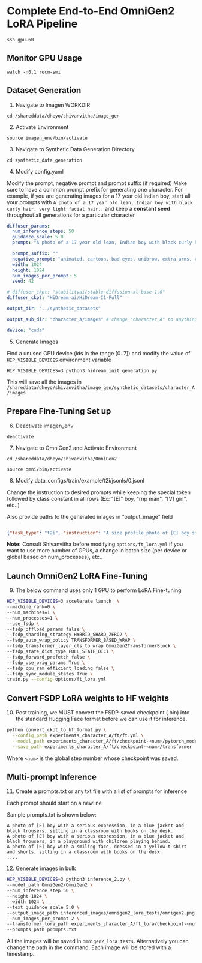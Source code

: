 # Complete End-to-End OmniGen2 LoRA Pipeline

```
ssh gpu-60
```

## Monitor GPU Usage

```
watch -n0.1 rocm-smi
```

## Dataset Generation 

1. Navigate to Imagen WORKDIR
```
cd /shareddata/dheyo/shivanvitha/image_gen
```

2. Activate Environment 
```
source imagen_env/bin/activate
```

3. Navigate to Synthetic Data Generation Directory 
```
cd synthetic_data_generation
```

4. Modify config.yaml

Modify the prompt, negative prompt and prompt suffix (if required)
Make sure to have a common prompt prefix for generating one character. For example, if you are generating images for a 17 year old Indian boy, start all your prompts with `A photo of a 17 year old lean, Indian boy with black curly hair, very light facial hair..` and keep a **constant seed** throughout all generations for a particular character

```yaml
diffuser_params:
  num_inference_steps: 50
  guidance_scale: 5.0
  prompt: "A photo of a 17 year old lean, Indian boy with black curly hair, very light facial hair, in his senior high school uniform, standing in his classroom with a happy expression"

  prompt_suffix: ""
  negative_prompt: "animated, cartoon, bad eyes, unibrow, extra arms, extra fingers, extra legs, mutated hands, fused fingers, long neck, cross-eyed, long head, deformed hands, ugly, wrong proportion, low res, bad anatomy, worst quality, low quality"
  width: 1024
  height: 1024
  num_images_per_prompt: 5
  seed: 42

# diffuser_ckpt: "stabilityai/stable-diffusion-xl-base-1.0" 
diffuser_ckpt: "HiDream-ai/HiDream-I1-Full"

output_dir: "../synthetic_datasets"

output_sub_dir: "character_A/images" # change "character_A" to anything, keep "images" constant so that it will be easier to prepare HF compatible dataset (not required for OmniGen2 though)

device: "cuda"
```

5. Generate Images 

Find a unused GPU device (ids in the range [0..7]) and modify the value of `HIP_VISIBLE_DEVICES` environment variable 
```
HIP_VISIBLE_DEVICES=3 python3 hidream_init_generation.py
```

This will save all the images in `/shareddata/dheyo/shivanvitha/image_gen/synthetic_datasets/character_A/images`

## Prepare Fine-Tuning Set up

6. Deactivate imagen_env 
```
deactivate
```

7. Navigate to OmniGen2 and Activate Environment
```
cd /shareddata/dheyo/shivanvitha/OmniGen2
```

```
source omni/bin/activate
```


8. Modify data_configs/train/example/t2i/jsonls/0.jsonl

Change the instruction to desired prompts while keeping the special token followed by class constant in all rows (Ex: "[E]" boy, "rnp man", "[V] girl", etc..)

Also provide paths to the generated images in "output_image" field
```json

{"task_type": "t2i", "instruction": "A side profile photo of [E] boy smiling while looking through a window", "output_image": "/shareddata/dheyo/shivanvitha/image_gen/synthetic_datasets/character_A/images/<file_name_1>"}
```
**Note:** Consult Shivanvitha before modifying `options/ft_lora.yml` if you want to use more number of GPUs, a change in batch size (per device or global based on num_processes), etc..


## Launch OmniGen2 LoRA Fine-Tuning

9. The below command uses only 1 GPU to perform LoRA Fine-tuning

```bash
HIP_VISIBLE_DEVICES=3 accelerate launch  \
--machine_rank=0 \
--num_machines=1 \
--num_processes=1 \
--use_fsdp \
--fsdp_offload_params false \
--fsdp_sharding_strategy HYBRID_SHARD_ZERO2 \
--fsdp_auto_wrap_policy TRANSFORMER_BASED_WRAP \
--fsdp_transformer_layer_cls_to_wrap OmniGen2TransformerBlock \
--fsdp_state_dict_type FULL_STATE_DICT \
--fsdp_forward_prefetch false \
--fsdp_use_orig_params True \
--fsdp_cpu_ram_efficient_loading false \
--fsdp_sync_module_states True \
train.py --config options/ft_lora.yml
```

## Convert FSDP LoRA weights to HF weights

10. Post training, we MUST convert the FSDP-saved checkpoint (.bin) into the standard Hugging Face format before we can use it for inference.

```bash
python convert_ckpt_to_hf_format.py \
  --config_path experiments_character_A/ft/ft.yml \
  --model_path experiments_character_A/ft/checkpoint-<num>/pytorch_model_fsdp.bin \
  --save_path experiments_character_A/ft/checkpoint-<num>/transformer
```

Where `<num>` is the global step number whose checkpoint was saved.

## Multi-prompt Inference

11. Create a prompts.txt or any txt file with a list of prompts for inference

Each prompt should start on a newline

Sample prompts.txt is shown below:
```
A photo of [E] boy with a serious expression, in a blue jacket and black trousers, sitting in a classroom with books on the desk.
A photo of [E] boy with a serious expression, in a blue jacket and black trousers, in a playground with children playing behind.
A photo of [E] boy with a smiling face, dressed in a yellow t-shirt and shorts, sitting in a classroom with books on the desk.
....
```

12. Generate images in bulk

```bash
HIP_VISIBLE_DEVICES=3 python3 inference_2.py \
--model_path OmniGen2/OmniGen2 \
--num_inference_step 50 \
--height 1024 \
--width 1024 \
--text_guidance_scale 5.0 \
--output_image_path inferenced_images/omnigen2_lora_tests/omnigen2.png \
--num_images_per_prompt 2 \
--transformer_lora_path experiments_character_A/ft_lora/checkpoint-<num>/transformer_lora \
--prompts_path prompts.txt
```

All the images will be saved in `omnigen2_lora_tests`. Alternatively you can change the path in the command. Each image will be stored with a timestamp. 